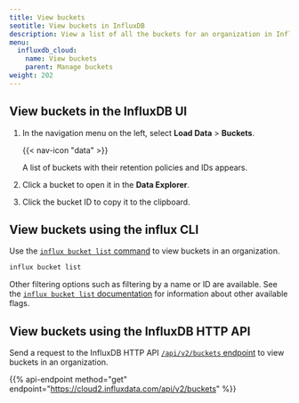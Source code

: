 ```yaml
---
title: View buckets
seotitle: View buckets in InfluxDB
description: View a list of all the buckets for an organization in InfluxDB using the InfluxDB UI, influx CLI, or InfluxDB HTTP API.
menu:
  influxdb_cloud:
    name: View buckets
    parent: Manage buckets
weight: 202
---
```


## View buckets in the InfluxDB UI

1. In the navigation menu on the left, select **Load Data** > **Buckets**.

    {{< nav-icon "data" >}}

    A list of buckets with their retention policies and IDs appears.

2. Click a bucket to open it in the **Data Explorer**.
3. Click the bucket ID to copy it to the clipboard.

## View buckets using the influx CLI

Use the [`influx bucket list` command](/influxdb/cloud/reference/cli/influx/bucket/list)
to view buckets in an organization.

```sh
influx bucket list
```

Other filtering options such as filtering by a name or ID are available.
See the [`influx bucket list` documentation](/influxdb/cloud/reference/cli/influx/bucket/list)
for information about other available flags.

## View buckets using the InfluxDB HTTP API

Send a request to the InfluxDB HTTP API [`/api/v2/buckets` endpoint](/influxdb/cloud/api/#operation/GetBuckets) to view buckets in an organization.

{{% api-endpoint method="get" endpoint="https://cloud2.influxdata.com/api/v2/buckets" %}}